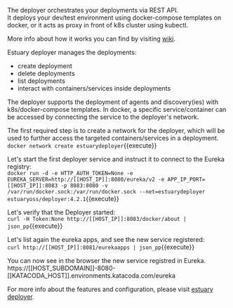 The deployer orchestrates your deployments via REST API.  
It deploys your dev/test environment using docker-compose templates on docker, or it acts as proxy in front of k8s cluster using kubectl.

More info about how it works you can find by visiting [wiki](https://github.com/estuaryoss/estuary-deployer/wiki).

Estuary deployer manages the deployments:
 - create deployment
 - delete deployments
 - list deployments
 - interact with containers/services inside deployments

The deployer supports the deployment of agents and discovery(ies) with k8s/docker-compose templates.
In docker, a specific service/container can be accessed by connecting the service to the deployer's network.

The first required step is to create a network for the deployer, which will be used to further access the targeted containers/services in a deployment.  
`docker network create estuarydeployer`{{execute}}

Let's start the first deployer service and instruct it to connect to the Eureka registry:  
`docker run -d -e HTTP_AUTH_TOKEN=None -e EUREKA_SERVER=http://[[HOST_IP]]:8080/eureka/v2 -e APP_IP_PORT=[[HOST_IP]]:8083 -p 8083:8080 -v /var/run/docker.sock:/var/run/docker.sock --net=estuarydeployer estuaryoss/deployer:4.2.1`{{execute}}

Let's verify that the Deployer started:  
`curl -H Token:None http://[[HOST_IP]]:8083/docker/about | json_pp`{{execute}} 

Let's list again the eureka apps, and see the new service registered:  
`curl http://[[HOST_IP]]:8081/eurekaapps | json_pp`{{execute}}

You can now see in the browser the new service registred in Eureka.   
https://[[HOST_SUBDOMAIN]]-8080-[[KATACODA_HOST]].environments.katacoda.com/eureka

For more info about the features and configuration, please visit [estuary deployer](https://github.com/estuaryoss/estuary-deployer).
